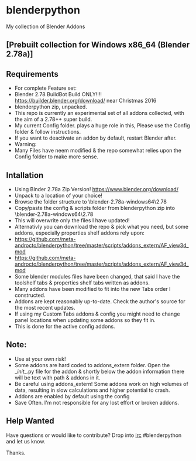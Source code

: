 blenderpython
=============

My collection of Blender Addons

[Prebuilt collection for Windows x86_64 (Blender 2.78a)]
--

Requirements
--
* For complete Feature set:
* Blender 2.78 BuildBot Build ONLY!!!! https://builder.blender.org/download/ near Christmas 2016
* blenderpython zip, unpacked.
* This repo is currently an experimental set of all addons collected, with the aim of a 2.78++ super build.
* My current Config folder. plays a huge role in this, Please use the Config folder & follow instructions.
* If you want to deactivate an addon by default, restart Blender after.
* Warning: 
* Many Files have neem modified & the repo somewhat relies upon the Config folder to make more sense.

Intallation
--
* Using Blnder 2.78a Zip Version! https://www.blender.org/download/
* Unpack to a location of your choice!
* Browse the folder structure to \blender-2.78a-windows64\2.78
* Copy/paste the config & scripts folder from blenderpython zip into \blender-2.78a-windows64\2.78
* This will overwrite only the files I have updated!
* Alternativly you can download the repo & pick what you need, but some addons,  especially properties shelf addons rely upon:
* https://github.com/meta-androcto/blenderpython/tree/master/scripts/addons_extern/AF_view3d_mod
* https://github.com/meta-androcto/blenderpython/tree/master/scripts/addons_extern/AF_view3d_mod
* Some blender modules files have been changed, that said I have the toolshelf tabs & properties shelf tabs written as addons.
* Many addons have been modified to fit into the new Tabs order I constructed.
* Addons are kept reasonably up-to-date. Check the author's source for the most recent updates.
* If using my Custom Tabs addons  & config you might need to change panel locations when updating some addons so they fit in.
* This is done for the active config addons.

Note:
--
* Use at your own risk!
* Some addons are hard coded to addons_extern folder. Open the \__init__.py file for the addon & shortly below the addon information there will be text with path & addons in it.
* Be careful using addons_extern! Some addons work on high volumes of data, resulting in slow calculations and higher potential to crash.
* Addons are enabled by default using the config
* Save Often. I'm not responsible for any lost effort or broken addons.


Help Wanted
--
Have questions or would like to contribute? Drop into [irc](https://webchat.freenode.net/) #blenderpython and let us know.

Thanks.

